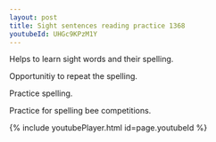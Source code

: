 ```yaml
---
layout: post
title: Sight sentences reading practice 1368
youtubeId: UHGc9KPzM1Y
---
```

 
 
Helps to learn sight words and their spelling.

Opportunitiy to repeat the spelling. 

Practice spelling. 
 
Practice for spelling bee competitions. 
 
{% include youtubePlayer.html id=page.youtubeId %}
 
 
